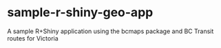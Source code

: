 # sample-r-shiny-geo-app
A sample R+Shiny application using the bcmaps package and BC Transit routes for Victoria
